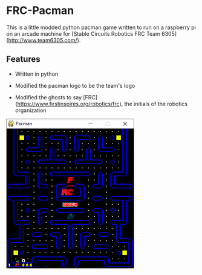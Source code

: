 
# FRC-Pacman

  

This is a little modded python pacman game written to run on a raspberry pi on an arcade machine for [Stable Circuits Robotics FRC Team 6305] (http://www.team6305.com/).

  

## Features

  

- Written in python

- Modified the pacman logo to be the team's logo

- Modified the ghosts to say [FRC] (https://www.firstinspires.org/robotics/frc), the initials of the robotics organization

![](https://raw.githubusercontent.com/robpuff/FRC-Pacman/master/screenshot.PNG)
